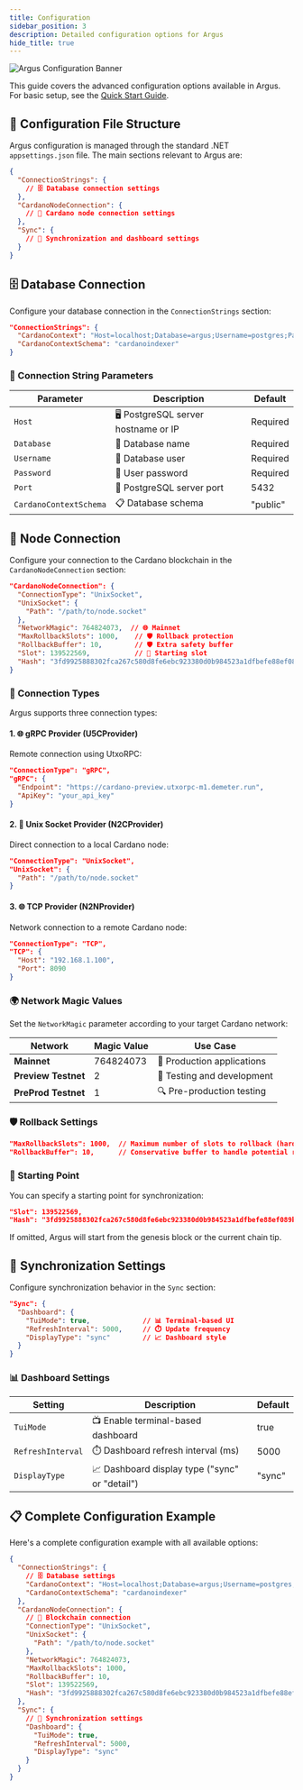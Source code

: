 ```yaml
---
title: Configuration
sidebar_position: 3
description: Detailed configuration options for Argus
hide_title: true
---
```


![Argus Configuration Banner](/img/docs/argus/getting-started/argus-config-banner.png)

This guide covers the advanced configuration options available in Argus. For basic setup, see the [Quick Start Guide](./quick-start).

## 📄 Configuration File Structure

Argus configuration is managed through the standard .NET `appsettings.json` file. The main sections relevant to Argus are:

```json
{
  "ConnectionStrings": {
    // 🗄️ Database connection settings
  },
  "CardanoNodeConnection": {
    // 🔗 Cardano node connection settings
  },
  "Sync": {
    // 🔄 Synchronization and dashboard settings
  }
}
```

## 🗄️ Database Connection

Configure your database connection in the `ConnectionStrings` section:

```json
"ConnectionStrings": {
  "CardanoContext": "Host=localhost;Database=argus;Username=postgres;Password=password;Port=5432",
  "CardanoContextSchema": "cardanoindexer"
}
```

### 🔧 Connection String Parameters

| Parameter | Description | Default |
|-----------|-------------|---------|
| `Host` | 🖥️ PostgreSQL server hostname or IP | Required |
| `Database` | 💾 Database name | Required |
| `Username` | 👤 Database user | Required |
| `Password` | 🔑 User password | Required |
| `Port` | 🔌 PostgreSQL server port | 5432 |
| `CardanoContextSchema` | 📋 Database schema | "public" |

## 🔗 Node Connection

Configure your connection to the Cardano blockchain in the `CardanoNodeConnection` section:

```json
"CardanoNodeConnection": {
  "ConnectionType": "UnixSocket",
  "UnixSocket": {
    "Path": "/path/to/node.socket"
  },
  "NetworkMagic": 764824073,  // 🌐 Mainnet
  "MaxRollbackSlots": 1000,    // 🛡️ Rollback protection
  "RollbackBuffer": 10,        // 🛡️ Extra safety buffer
  "Slot": 139522569,           // 🏁 Starting slot
  "Hash": "3fd9925888302fca267c580d8fe6ebc923380d0b984523a1dfbefe88ef089b66"  // 🏁 Starting block
}
```

### 🔌 Connection Types

Argus supports three connection types:

#### 1. 🌐 gRPC Provider (U5CProvider)

Remote connection using UtxoRPC:

```json
"ConnectionType": "gRPC",
"gRPC": {
  "Endpoint": "https://cardano-preview.utxorpc-m1.demeter.run",
  "ApiKey": "your_api_key"
}
```

#### 2. 🔌 Unix Socket Provider (N2CProvider)

Direct connection to a local Cardano node:

```json
"ConnectionType": "UnixSocket",
"UnixSocket": {
  "Path": "/path/to/node.socket"
}
```

#### 3. 🌐 TCP Provider (N2NProvider)

Network connection to a remote Cardano node:

```json
"ConnectionType": "TCP",
"TCP": {
  "Host": "192.168.1.100",
  "Port": 8090
}
```

### 🌍 Network Magic Values

Set the `NetworkMagic` parameter according to your target Cardano network:

| Network | Magic Value | Use Case |
|---------|-------------|----------|
| **Mainnet** | 764824073 | 🏢 Production applications |
| **Preview Testnet** | 2 | 🧪 Testing and development |
| **PreProd Testnet** | 1 | 🔍 Pre-production testing |

### 🛡️ Rollback Settings

```json
"MaxRollbackSlots": 1000,  // Maximum number of slots to rollback (hard limit)
"RollbackBuffer": 10,      // Conservative buffer to handle potential rollbacks
```

### 🏁 Starting Point

You can specify a starting point for synchronization:

```json
"Slot": 139522569,                                                        // Starting slot
"Hash": "3fd9925888302fca267c580d8fe6ebc923380d0b984523a1dfbefe88ef089b66"  // Block hash at that slot
```

If omitted, Argus will start from the genesis block or the current chain tip.

## 🔄 Synchronization Settings

Configure synchronization behavior in the `Sync` section:

```json
"Sync": {
  "Dashboard": {
    "TuiMode": true,             // 📊 Terminal-based UI
    "RefreshInterval": 5000,     // ⏱️ Update frequency
    "DisplayType": "sync"        // 📈 Dashboard style
  }
}
```

### 📊 Dashboard Settings

| Setting | Description | Default |
|---------|-------------|---------|
| `TuiMode` | 📺 Enable terminal-based dashboard | true |
| `RefreshInterval` | ⏱️ Dashboard refresh interval (ms) | 5000 |
| `DisplayType` | 📈 Dashboard display type ("sync" or "detail") | "sync" |

## 📋 Complete Configuration Example

Here's a complete configuration example with all available options:

```json
{
  "ConnectionStrings": {
    // 🗄️ Database settings
    "CardanoContext": "Host=localhost;Database=argus;Username=postgres;Password=password;Port=5432",
    "CardanoContextSchema": "cardanoindexer"
  },
  "CardanoNodeConnection": {
    // 🔗 Blockchain connection
    "ConnectionType": "UnixSocket",
    "UnixSocket": {
      "Path": "/path/to/node.socket"
    },
    "NetworkMagic": 764824073,
    "MaxRollbackSlots": 1000,
    "RollbackBuffer": 10,
    "Slot": 139522569,
    "Hash": "3fd9925888302fca267c580d8fe6ebc923380d0b984523a1dfbefe88ef089b66"
  },
  "Sync": {
    // 🔄 Synchronization settings
    "Dashboard": {
      "TuiMode": true,
      "RefreshInterval": 5000,
      "DisplayType": "sync"
    }
  }
}
```